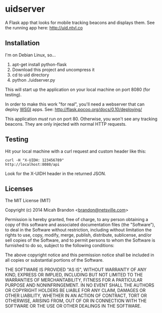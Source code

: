 # uidserver

A Flask app that looks for mobile tracking beacons and displays them.  See the running app here:  <a href="http://uid.ntvl.co">http://uid.ntvl.co</a>

## Installation

I'm on Debian Linux, so...

1. apt-get install python-flask
2. Download this project and uncompress it
3. cd to uid directory
4. python ./uidserver.py

This will start up the application on your local machine on port 8080 (for testing).

In order to make this work "for real", you'll need a webserver that can deploy <a href="http://wsgi.readthedocs.org/en/latest/">WSGI</a> apps. See: http://flask.pocoo.org/docs/0.10/deploying/

This application *must* run on port 80.  Otherwise, you won't see any tracking beacons.  They are only injected with normal HTTP requests.

## Testing

Hit your local machine with a curl request and custom header like this:

<code>curl -H "X-UIDH: 123456789" http://localhost:8080/api</code>

Look for the X-UIDH header in the returned JSON.

## Licenses

The MIT License (MIT)

Copyright (c) 2014 Micah Brandon &lt;brandon@netsville.com&gt;

Permission is hereby granted, free of charge, to any person obtaining a copy
of this software and associated documentation files (the "Software"), to deal
in the Software without restriction, including without limitation the rights
to use, copy, modify, merge, publish, distribute, sublicense, and/or sell
copies of the Software, and to permit persons to whom the Software is
furnished to do so, subject to the following conditions:

The above copyright notice and this permission notice shall be included in
all copies or substantial portions of the Software.

THE SOFTWARE IS PROVIDED "AS IS", WITHOUT WARRANTY OF ANY KIND, EXPRESS OR
IMPLIED, INCLUDING BUT NOT LIMITED TO THE WARRANTIES OF MERCHANTABILITY,
FITNESS FOR A PARTICULAR PURPOSE AND NONINFRINGEMENT. IN NO EVENT SHALL THE
AUTHORS OR COPYRIGHT HOLDERS BE LIABLE FOR ANY CLAIM, DAMAGES OR OTHER
LIABILITY, WHETHER IN AN ACTION OF CONTRACT, TORT OR OTHERWISE, ARISING FROM,
OUT OF OR IN CONNECTION WITH THE SOFTWARE OR THE USE OR OTHER DEALINGS IN
THE SOFTWARE.
